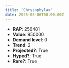 ```yaml
---
title: 'Chrysophylax'
date: 2025-08-06T00:00:00Z
---
```

- **RAP**: 256481
- **Value**: 950000
- **Demand level**: 0
- **Trend**: 2
- **Projected?**: True
- **Hyped?**: True
- **Rare?**: True
